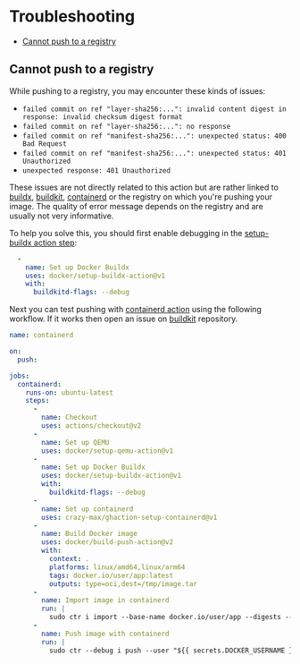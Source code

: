 # Troubleshooting

* [Cannot push to a registry](#cannot-push-to-a-registry)

## Cannot push to a registry

While pushing to a registry, you may encounter these kinds of issues:

* `failed commit on ref "layer-sha256:...": invalid content digest in response: invalid checksum digest format`
* `failed commit on ref "layer-sha256:...": no response`
* `failed commit on ref "manifest-sha256:...": unexpected status: 400 Bad Request`
* `failed commit on ref "manifest-sha256:...": unexpected status: 401 Unauthorized`
* `unexpected response: 401 Unauthorized`

These issues are not directly related to this action but are rather linked to [buildx](https://github.com/docker/buildx),
[buildkit](https://github.com/moby/buildkit), [containerd](https://github.com/containerd/containerd) or the registry
on which you're pushing your image. The quality of error message depends on the registry and are usually not very informative.

To help you solve this, you should first enable debugging in the
[setup-buildx action step](https://github.com/docker/setup-buildx-action):

```yaml
  -
    name: Set up Docker Buildx
    uses: docker/setup-buildx-action@v1
    with:
      buildkitd-flags: --debug
```

Next you can test pushing with [containerd action](https://github.com/crazy-max/ghaction-setup-containerd) using the
following workflow. If it works then open an issue on [buildkit](https://github.com/moby/buildkit) repository.

```yaml
name: containerd

on:
  push:

jobs:
  containerd:
    runs-on: ubuntu-latest
    steps:
      -
        name: Checkout
        uses: actions/checkout@v2
      -
        name: Set up QEMU
        uses: docker/setup-qemu-action@v1
      -
        name: Set up Docker Buildx
        uses: docker/setup-buildx-action@v1
        with:
          buildkitd-flags: --debug
      -
        name: Set up containerd
        uses: crazy-max/ghaction-setup-containerd@v1
      -
        name: Build Docker image
        uses: docker/build-push-action@v2
        with:
          context: .
          platforms: linux/amd64,linux/arm64
          tags: docker.io/user/app:latest
          outputs: type=oci,dest=/tmp/image.tar
      -
        name: Import image in containerd
        run: |
          sudo ctr i import --base-name docker.io/user/app --digests --all-platforms /tmp/image.tar
      -
        name: Push image with containerd
        run: |
          sudo ctr --debug i push --user "${{ secrets.DOCKER_USERNAME }}:${{ secrets.DOCKER_PASSWORD }}" docker.io/user/app:latest
```
